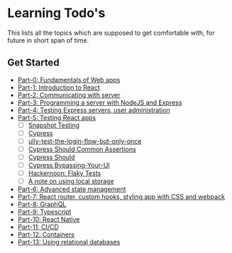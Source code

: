 # Learning Todo's

This lists all the topics  which are supposed to get comfortable with, for future in short span of time.

## Get Started
- [Part-0: Fundamentals of Web apps](part-0.md)
- [Part-1: Introduction to React](part-1.md)
- [Part-2: Communicating with server](part-2.md)
- [Part-3: Programming a server with NodeJS and Express](part-3.md)
- [Part-4: Testing Express servers, user administration](part-4.md)
- [Part-5: Testing React apps](part-5.md)
    - [ ] [Snapshot Testing](https://jestjs.io/docs/snapshot-testing)
    - [ ] [Cypress](https://docs.cypress.io/)
    - [ ] [ully-test-the-login-flow-but-only-once](https://docs.cypress.io/guides/end-to-end-testing/testing-your-app#Fully-test-the-login-flow-but-only-once)
    - [ ] [Cypress Should Common Assertions](https://docs.cypress.io/guides/references/assertions#Common-Assertions)
    - [ ] [Cypress Should](https://docs.cypress.io/api/commands/should)
    - [ ] [Cypress Bypassing-Your-UI](https://docs.cypress.io/guides/end-to-end-testing/testing-your-app#Bypassing-your-UI)
    - [ ] [Hackernoon: Flaky Tests](https://hackernoon.com/flaky-tests-a-war-that-never-ends-9aa32fdef359)
    - [ ] [A note on using local storage](https://fullstackopen.com/en/part5/login_in_frontend#a-note-on-using-local-storage)
- [Part-6: Advanced state management](part-6.md)
- [Part-7:  React router, custom hooks, styling app with CSS and webpack](part-7.md)
- [Part-8: GraphQL](part-8.md)
- [Part-9: Typescript](part-9.md)
- [Part-10: React Native](part-10.md)
- [Part-11: CI/CD](part-11.md)
- [Part-12: Containers](part-12.md)
- [Part-13: Using relational databases](part-13.md)